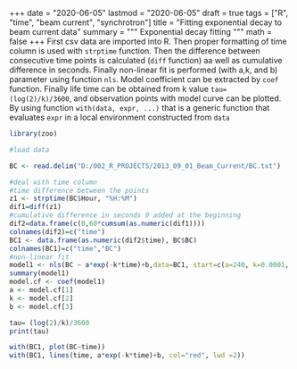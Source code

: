 
+++
date = "2020-06-05"
lastmod = "2020-06-05"
draft = true
tags = ["R", "time", "beam current", "synchrotron"]
title = "Fitting exponential decay to beam current data"
summary = """
Exponential decay fitting
"""
math = false
+++
First csv data are imported into R. Then proper formatting of time column is used with `strptime` function. Then the difference between consecutive time points is calculated (`diff` function) aa well as cumulative difference in seconds. Finally non-linear fit is performed (with a,k, and b) parameter using function `nls`. Model coefficient can be extracted by `coef` function. Finally life time can be obtained from k value `tau= (log(2)/k)/3600`, and observation points with model curve can be plotted. By using function `with(data, expr, ...)` that is a generic function that evaluates `expr` in a local environment constructed from `data`

```r
library(zoo)

#load data

BC <- read.delim("D:/002_R_PROJECTS/2013_09_01_Beam_Current/BC.txt")

#deal with time column
#time difference between the points
z1 <- strptime(BC$Hour, "%H:%M")
dif1=diff(z1)
#cumulative difference in seconds 0 added at the beginning
dif2=data.frame(c(0,60*cumsum(as.numeric(dif1))))
colnames(dif2)=c("time")
BC1 <- data.frame(as.numeric(dif2$time), BC$BC)
colnames(BC1)=c("time","BC")
#non-linear fit
model1 <- nls(BC ~ a*exp(-k*time)+b,data=BC1, start=c(a=240, k=0.0001, b=12)) 
summary(model1)
model.cf <- coef(model1)
a <- model.cf[1]
k <- model.cf[2] 
b <- model.cf[3]  

tau= (log(2)/k)/3600
print(tau)

with(BC1, plot(BC~time))
with(BC1, lines(time, a*exp(-k*time)+b, col="red", lwd =2))
```
